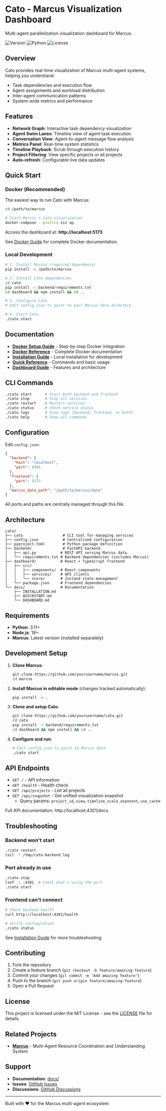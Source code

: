 # Cato - Marcus Visualization Dashboard

Multi-agent parallelization visualization dashboard for Marcus.

![Version](https://img.shields.io/badge/version-2.0.0-blue.svg)
![Python](https://img.shields.io/badge/python-3.11+-green.svg)
![License](https://img.shields.io/badge/license-MIT-blue.svg)

## Overview

Cato provides real-time visualization of Marcus multi-agent systems, helping you understand:
- Task dependencies and execution flow
- Agent assignments and workload distribution
- Inter-agent communication patterns
- System-wide metrics and performance

## Features

- **Network Graph**: Interactive task dependency visualization
- **Agent Swim Lanes**: Timeline view of agent task execution
- **Conversation View**: Agent-to-agent message flow analysis
- **Metrics Panel**: Real-time system statistics
- **Timeline Playback**: Scrub through execution history
- **Project Filtering**: View specific projects or all projects
- **Auto-refresh**: Configurable live data updates

## Quick Start

### Docker (Recommended)

The easiest way to run Cato with Marcus:

```bash
cd /path/to/marcus

# Start Marcus + Cato visualization
docker-compose --profile viz up
```

Access the dashboard at: **http://localhost:5173**

See [Docker Guide](docs/DOCKER.md) for complete Docker documentation.

### Local Development

```bash
# 1. Install Marcus (required dependency)
pip install -e /path/to/marcus

# 2. Install Cato dependencies
cd cato
pip install -r backend/requirements.txt
cd dashboard && npm install && cd ..

# 3. Configure Cato
# Edit config.json to point to your Marcus data directory

# 4. Start Cato
./cato start
```

## Documentation

- **[Docker Setup Guide](docs/DOCKER_SETUP.md)** - Step-by-step Docker integration
- **[Docker Reference](docs/DOCKER.md)** - Complete Docker documentation
- **[Installation Guide](docs/INSTALLATION.md)** - Local installation for development
- **[Quick Reference](docs/QUICKSTART.md)** - Commands and basic usage
- **[Dashboard Guide](docs/DASHBOARD.md)** - Features and architecture

## CLI Commands

```bash
./cato start      # Start both backend and frontend
./cato stop       # Stop all services
./cato restart    # Restart services
./cato status     # Check service status
./cato logs       # View logs (backend, frontend, or both)
./cato help       # Show all commands
```

## Configuration

Edit `config.json`:

```json
{
  "backend": {
    "host": "localhost",
    "port": 4301
  },
  "frontend": {
    "port": 5173
  },
  "marcus_data_path": "/path/to/marcus/data"
}
```

All ports and paths are centrally managed through this file.

## Architecture

```
cato/
├── cato                  # CLI tool for managing services
├── config.json           # Centralized configuration
├── pyproject.toml        # Python package definition
├── backend/              # FastAPI backend
│   ├── api.py           # REST API serving Marcus data
│   └── requirements.txt # Backend dependencies (includes Marcus)
├── dashboard/           # React + TypeScript frontend
│   ├── src/
│   │   ├── components/  # React components
│   │   ├── services/    # API clients
│   │   └── store/       # Zustand state management
│   └── package.json     # Frontend dependencies
└── docs/                # Documentation
    ├── INSTALLATION.md
    ├── QUICKSTART.md
    └── DASHBOARD.md
```

## Requirements

- **Python**: 3.11+
- **Node.js**: 18+
- **Marcus**: Latest version (installed separately)

## Development Setup

1. **Clone Marcus**:
   ```bash
   git clone https://github.com/yourusername/marcus.git
   cd marcus
   ```

2. **Install Marcus in editable mode** (changes tracked automatically):
   ```bash
   pip install -e .
   ```

3. **Clone and setup Cato**:
   ```bash
   git clone https://github.com/yourusername/cato.git
   cd cato
   pip install -r backend/requirements.txt
   cd dashboard && npm install && cd ..
   ```

4. **Configure and run**:
   ```bash
   # Edit config.json to point to Marcus data
   ./cato start
   ```

## API Endpoints

- `GET /` - API information
- `GET /health` - Health check
- `GET /api/projects` - List all projects
- `GET /api/snapshot` - Get unified visualization snapshot
  - Query params: `project_id`, `view`, `timeline_scale_exponent`, `use_cache`

Full API documentation: http://localhost:4301/docs

## Troubleshooting

### Backend won't start
```bash
./cato restart
tail -f /tmp/cato-backend.log
```

### Port already in use
```bash
./cato stop
lsof -i :4301  # Check what's using the port
./cato start
```

### Frontend can't connect
```bash
# Check backend health
curl http://localhost:4301/health

# Verify configuration
./cato status
```

See [Installation Guide](docs/INSTALLATION.md) for more troubleshooting.

## Contributing

1. Fork the repository
2. Create a feature branch (`git checkout -b feature/amazing-feature`)
3. Commit your changes (`git commit -m 'Add amazing feature'`)
4. Push to the branch (`git push origin feature/amazing-feature`)
5. Open a Pull Request

## License

This project is licensed under the MIT License - see the [LICENSE](LICENSE) file for details.

## Related Projects

- **[Marcus](https://github.com/yourusername/marcus)** - Multi-Agent Resource Coordination and Understanding System

## Support

- **Documentation**: [docs/](docs/)
- **Issues**: [GitHub Issues](https://github.com/yourusername/cato/issues)
- **Discussions**: [GitHub Discussions](https://github.com/yourusername/cato/discussions)

---

Built with ❤️ for the Marcus multi-agent ecosystem
